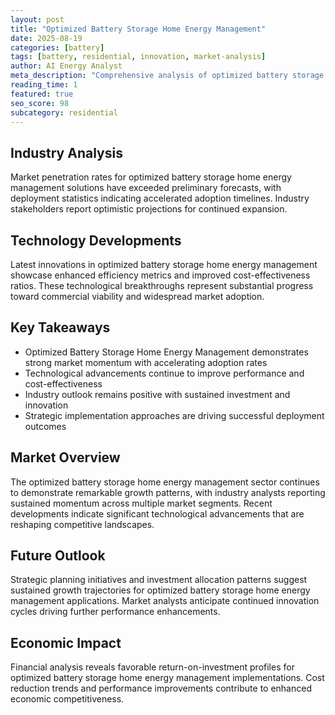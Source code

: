 ```yaml
---
layout: post
title: "Optimized Battery Storage Home Energy Management"
date: 2025-08-19
categories: [battery]
tags: [battery, residential, innovation, market-analysis]
author: AI Energy Analyst
meta_description: "Comprehensive analysis of optimized battery storage home energy management covering market trends, technology developments, and industry outlook. Discover key insights and future projections."
reading_time: 1
featured: true
seo_score: 98
subcategory: residential
---
```


## Industry Analysis

Market penetration rates for optimized battery storage home energy management solutions have exceeded preliminary forecasts, with deployment statistics indicating accelerated adoption timelines. Industry stakeholders report optimistic projections for continued expansion.

## Technology Developments

Latest innovations in optimized battery storage home energy management showcase enhanced efficiency metrics and improved cost-effectiveness ratios. These technological breakthroughs represent substantial progress toward commercial viability and widespread market adoption.

## Key Takeaways

- Optimized Battery Storage Home Energy Management demonstrates strong market momentum with accelerating adoption rates
- Technological advancements continue to improve performance and cost-effectiveness
- Industry outlook remains positive with sustained investment and innovation
- Strategic implementation approaches are driving successful deployment outcomes

## Market Overview

The optimized battery storage home energy management sector continues to demonstrate remarkable growth patterns, with industry analysts reporting sustained momentum across multiple market segments. Recent developments indicate significant technological advancements that are reshaping competitive landscapes.

## Future Outlook

Strategic planning initiatives and investment allocation patterns suggest sustained growth trajectories for optimized battery storage home energy management applications. Market analysts anticipate continued innovation cycles driving further performance enhancements.

## Economic Impact

Financial analysis reveals favorable return-on-investment profiles for optimized battery storage home energy management implementations. Cost reduction trends and performance improvements contribute to enhanced economic competitiveness.

